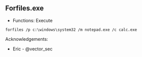 ## Forfiles.exe

* Functions: Execute

```
forfiles /p c:\windows\system32 /m notepad.exe /c calc.exe
```

Acknowledgements:
* Eric - @vector_sec
